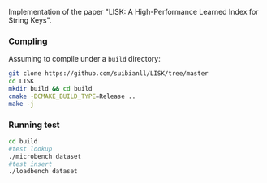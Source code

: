 
Implementation of the paper "LISK: A High-Performance Learned Index for String Keys".

### Compling

Assuming to compile under a `build` directory:
```bash
git clone https://github.com/suibianll/LISK/tree/master
cd LISK
mkdir build && cd build
cmake -DCMAKE_BUILD_TYPE=Release .. 
make -j
```
### Running test

```bash
cd build
#test lookup
./microbench dataset
#test insert
./loadbench dataset
```